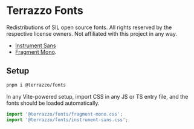 # Terrazzo Fonts

Redistributions of SIL open source fonts. All rights reserved by the respective license owners. Not affiliated with this project in any way.

- [Instrument Sans](https://github.com/Instrument/instrument-sans)
- [Fragment Mono](https://github.com/weiweihuanghuang/fragment-mono).

## Setup

```sh
pnpm i @terrazzo/fonts
```

In any Vite-powered setup, import CSS in any JS or TS entry file, and the fonts should be loaded automatically.

```ts
import '@terrazzo/fonts/fragment-mono.css';
import '@terrazzo/fonts/instrument-sans.css';
```
